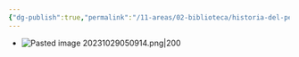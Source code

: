 ```yaml
---
{"dg-publish":true,"permalink":"/11-areas/02-biblioteca/historia-del-peru/","noteIcon":""}
---
```


- ![Pasted image 20231029050914.png|200](/img/user/10%20Entrada%20%F0%9F%9B%92/%F0%9F%92%BE%20Adjuntos/Pasted%20image%2020231029050914.png)
